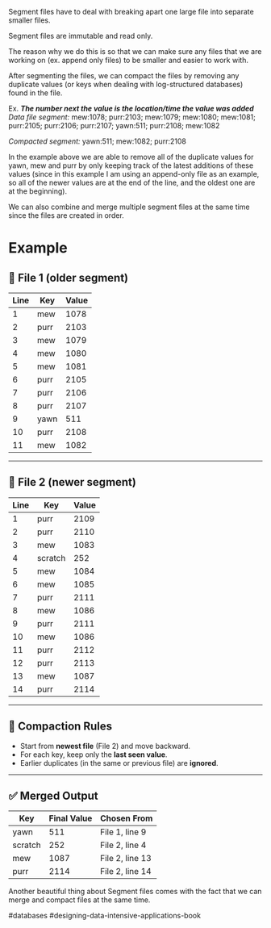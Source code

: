 Segment files have to deal with breaking apart one large file into separate smaller files.

Segment files are immutable and read only.

The reason why we do this is so that we can make sure any files that we are working on (ex. append only files) to be smaller and easier to work with.

After segmenting the files, we can compact the files by removing any duplicate values (or keys when dealing with log-structured databases) found in the file.

Ex. 
***The number next the value is the location/time the value was added***
*Data file segment:*
mew:1078; purr:2103; mew:1079; mew:1080; mew:1081; purr:2105; purr:2106; purr:2107; yawn:511; purr:2108; mew:1082

*Compacted segment:*
yawn:511; mew:1082; purr:2108

In the example above we are able to remove all of the duplicate values for yawn, mew and purr by only keeping track of the latest additions of these values (since in this example I am using an append-only file as an example, so all of the newer values are at the end of the line, and the oldest one are at the beginning).

We can also combine and merge multiple segment files at the same time since the files are created in order.

# Example
## 📄 File 1 (older segment)

| Line | Key  | Value |
| ---- | ---- | ----- |
| 1    | mew  | 1078  |
| 2    | purr | 2103  |
| 3    | mew  | 1079  |
| 4    | mew  | 1080  |
| 5    | mew  | 1081  |
| 6    | purr | 2105  |
| 7    | purr | 2106  |
| 8    | purr | 2107  |
| 9    | yawn | 511   |
| 10   | purr | 2108  |
| 11   | mew  | 1082  |

---

## 📄 File 2 (newer segment)

| Line | Key     | Value |
|------|---------|-------|
| 1    | purr    | 2109  |
| 2    | purr    | 2110  |
| 3    | mew     | 1083  |
| 4    | scratch | 252   |
| 5    | mew     | 1084  |
| 6    | mew     | 1085  |
| 7    | purr    | 2111  |
| 8    | mew     | 1086  |
| 9    | purr    | 2111  |
| 10   | mew     | 1086  |
| 11   | purr    | 2112  |
| 12   | purr    | 2113  |
| 13   | mew     | 1087  |
| 14   | purr    | 2114  |

---

## 🔄 Compaction Rules

- Start from **newest file** (File 2) and move backward.
- For each key, keep only the **last seen value**.
- Earlier duplicates (in the same or previous file) are **ignored**.

---

## ✅ Merged Output

| Key     | Final Value | Chosen From     |
| ------- | ----------- | --------------- |
| yawn    | 511         | File 1, line 9  |
| scratch | 252         | File 2, line 4  |
| mew     | 1087        | File 2, line 13 |
| purr    | 2114        | File 2, line 14 |

Another beautiful thing about Segment files comes with the fact that we can merge and compact files at the same time.

#databases #designing-data-intensive-applications-book 